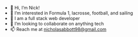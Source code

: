 - 👋 Hi, I’m Nick!
- 👀 I’m interested in Formula 1, lacrosse, football, and sailing
- 🌱 I am a full stack web developer
- 💞️ I’m looking to collaborate on anything tech
- 📫 Reach me at nicholasabbott98@gmail.com

<!---
nabbott98/nabbott98 is a ✨ special ✨ repository because its `README.md` (this file) appears on your GitHub profile.
You can click the Preview link to take a look at your changes.
--->
